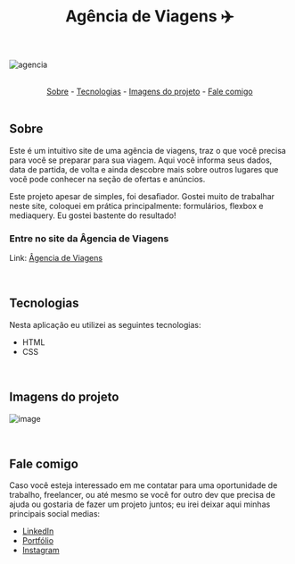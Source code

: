 <h1 align="center">Agência de Viagens ✈️</h1>

<br>

![agencia](https://user-images.githubusercontent.com/75648386/195637064-94cd4abc-8905-42b0-8e0a-a2602b35014b.gif)

<br>

<div align="center">
  <a href="#sobre">Sobre</a> -
  <a href="#tecnologias">Tecnologias</a> -
  <a href="#imagens-do-projeto">Imagens do projeto</a> -
  <a href="#fale-comigo">Fale comigo</a>
</div>

<br>

## Sobre

<p>Este é um intuitivo site de uma agência de viagens, traz o que você precisa para você se preparar para sua viagem.  Aqui você informa seus dados, data de partida, de volta e ainda descobre mais sobre outros lugares que você pode conhecer na seção de ofertas e anúncios.</p>

<p>Este projeto apesar de simples, foi desafiador. Gostei muito de trabalhar neste site, coloquei em prática principalmente: formulários, flexbox e mediaquery. Eu gostei bastente do resultado! </p>

### Entre no site da Âgencia de Viagens

Link: <a href="" target="blank">Âgencia de Viagens</a>

<br>

## Tecnologias

<p>Nesta aplicação eu utilizei as seguintes tecnologias:</p>

<ul>
  <li>HTML</li>
  <li>CSS</li>
</ul>

<br>

## Imagens do projeto

![image](https://user-images.githubusercontent.com/75648386/195635805-a8e318cb-0ea3-404d-b851-3af59f411f8b.png)

<br>

## Fale comigo

<p>Caso você esteja interessado em me contatar para uma oportunidade de trabalho, freelancer, ou até mesmo se você for outro dev que precisa de ajuda ou gostaria de fazer
  um projeto juntos; eu irei deixar aqui minhas principais social medias:
</p>

<ul>
  <li><a href="https://www.linkedin.com/in/luiz-henrique-dev-frontend/" target="_blank">LinkedIn</a></li>
  <li><a href="https://portfolio-luizmeraki.vercel.app/" target="_blank">Portfólio</a></li>
  <li><a href="https://www.instagram.com/luizmeraki/" target="_blank">Instagram</a></li>
</ul>
